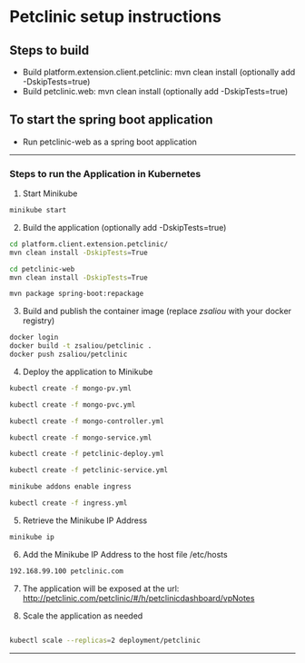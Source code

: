 Petclinic setup instructions
=======================
 

## Steps to build
* Build platform.extension.client.petclinic: mvn clean install (optionally add -DskipTests=true)
* Build petclinic.web: mvn clean install (optionally add -DskipTests=true)

## To start the spring boot application
* Run petclinic-web as a spring boot application

---
### Steps to run the Application in Kubernetes

1. Start Minikube

```bash
minikube start
```

2. Build the application (optionally add -DskipTests=true)

```bash
cd platform.client.extension.petclinic/
mvn clean install -DskipTests=True

cd petclinic-web
mvn clean install -DskipTests=True

mvn package spring-boot:repackage
```

3. Build and publish the container image (replace *zsaliou* with your docker registry)

```bash
docker login
docker build -t zsaliou/petclinic .
docker push zsaliou/petclinic
```

4. Deploy the application to Minikube

```bash
kubectl create -f mongo-pv.yml

kubectl create -f mongo-pvc.yml

kubectl create -f mongo-controller.yml

kubectl create -f mongo-service.yml

kubectl create -f petclinic-deploy.yml

kubectl create -f petclinic-service.yml

minikube addons enable ingress

kubectl create -f ingress.yml
```

5. Retrieve the Minikube IP Address

```bash
minikube ip
```

6. Add the Minikube IP Address to the host file /etc/hosts

```bash
192.168.99.100 petclinic.com
```

7. The application will be exposed at the url: <http://petclinic.com/petclinic/#/h/petclinicdashboard/vpNotes>

8. Scale the application as needed 

```bash

kubectl scale --replicas=2 deployment/petclinic
```

---

